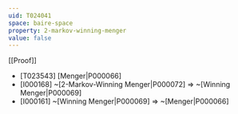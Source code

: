 ```yaml
---
uid: T024041
space: baire-space
property: 2-markov-winning-menger
value: false
---
```

[[Proof]]

* [T023543] [Menger|P000066]
* [I000168] ~[2-Markov-Winning Menger|P000072] => ~[Winning Menger|P000069]
* [I000161] ~[Winning Menger|P000069] => ~[Menger|P000066]

